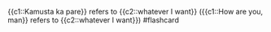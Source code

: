 

{{c1::Kamusta ka pare}} refers to {{c2::whatever I want}}  ({{c1::How are you, man}} refers to {{c2::whatever I want}}) #flashcard






